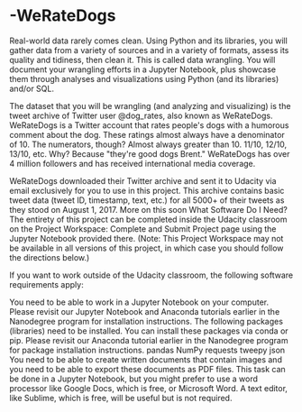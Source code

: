 # -WeRateDogs
Real-world data rarely comes clean. Using Python and its libraries, you will gather data from a variety of sources and in a variety of formats, assess its quality and tidiness, then clean it. This is called data wrangling. You will document your wrangling efforts in a Jupyter Notebook, plus showcase them through analyses and visualizations using Python (and its libraries) and/or SQL.

The dataset that you will be wrangling (and analyzing and visualizing) is the tweet archive of Twitter user @dog_rates, also known as WeRateDogs. WeRateDogs is a Twitter account that rates people's dogs with a humorous comment about the dog. These ratings almost always have a denominator of 10. The numerators, though? Almost always greater than 10. 11/10, 12/10, 13/10, etc. Why? Because "they're good dogs Brent." WeRateDogs has over 4 million followers and has received international media coverage.

WeRateDogs downloaded their Twitter archive and sent it to Udacity via email exclusively for you to use in this project. This archive contains basic tweet data (tweet ID, timestamp, text, etc.) for all 5000+ of their tweets as they stood on August 1, 2017. More on this soon
What Software Do I Need?
The entirety of this project can be completed inside the Udacity classroom on the Project Workspace: Complete and Submit Project page using the Jupyter Notebook provided there. (Note: This Project Workspace may not be available in all versions of this project, in which case you should follow the directions below.)

If you want to work outside of the Udacity classroom, the following software requirements apply:

You need to be able to work in a Jupyter Notebook on your computer. Please revisit our Jupyter Notebook and Anaconda tutorials earlier in the Nanodegree program for installation instructions.
The following packages (libraries) need to be installed. You can install these packages via conda or pip. Please revisit our Anaconda tutorial earlier in the Nanodegree program for package installation instructions.
pandas
NumPy
requests
tweepy
json
You need to be able to create written documents that contain images and you need to be able to export these documents as PDF files. This task can be done in a Jupyter Notebook, but you might prefer to use a word processor like Google Docs, which is free, or Microsoft Word.
A text editor, like Sublime, which is free, will be useful but is not required.
